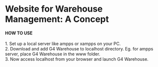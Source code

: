#  Website for Warehouse Management: A Concept
  
<h4>HOW TO USE</h4>
1. Set up a local server like ampps or xampps on your PC. <br />
2. Download and add G4 Warehouse to localhost directory. Eg. for ampps server, place G4 Warehouse in the www folder. <br />
3. Now access localhost from your browser and launch G4 Warehouse.
